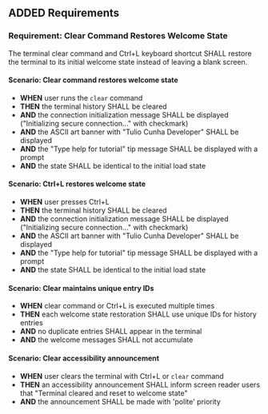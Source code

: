 ## ADDED Requirements

### Requirement: Clear Command Restores Welcome State

The terminal clear command and Ctrl+L keyboard shortcut SHALL restore the
terminal to its initial welcome state instead of leaving a blank screen.

#### Scenario: Clear command restores welcome state

- **WHEN** user runs the `clear` command
- **THEN** the terminal history SHALL be cleared
- **AND** the connection initialization message SHALL be displayed
  ("Initializing secure connection..." with checkmark)
- **AND** the ASCII art banner with "Tulio Cunha Developer" SHALL be displayed
- **AND** the "Type help for tutorial" tip message SHALL be displayed with a
  prompt
- **AND** the state SHALL be identical to the initial load state

#### Scenario: Ctrl+L restores welcome state

- **WHEN** user presses Ctrl+L
- **THEN** the terminal history SHALL be cleared
- **AND** the connection initialization message SHALL be displayed
  ("Initializing secure connection..." with checkmark)
- **AND** the ASCII art banner with "Tulio Cunha Developer" SHALL be displayed
- **AND** the "Type help for tutorial" tip message SHALL be displayed with a
  prompt
- **AND** the state SHALL be identical to the initial load state

#### Scenario: Clear maintains unique entry IDs

- **WHEN** clear command or Ctrl+L is executed multiple times
- **THEN** each welcome state restoration SHALL use unique IDs for history
  entries
- **AND** no duplicate entries SHALL appear in the terminal
- **AND** the welcome messages SHALL not accumulate

#### Scenario: Clear accessibility announcement

- **WHEN** user clears the terminal with Ctrl+L or `clear` command
- **THEN** an accessibility announcement SHALL inform screen reader users that
  "Terminal cleared and reset to welcome state"
- **AND** the announcement SHALL be made with 'polite' priority
